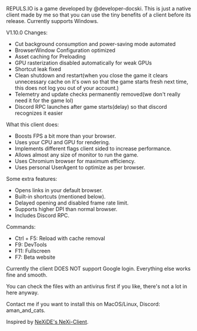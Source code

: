 REPULS.IO is a game developed by @developer-docski. This is just a native client made by me so that you can use the tiny benefits of a client before its release. Currently supports Windows. 

V1.10.0 Changes:
- Cut background consumption and power-saving mode automated
- BrowserWindow Configuration optimized
- Asset caching for Preloading
- GPU rasterization disabled automatically for weak GPUs
- Shortcut leak fixed
- Clean shutdown and restart(when you close the game it clears unnecessary cache on it's own so that the game starts fresh next time, this does not log you out of your account.)
- Telemetry and update checks permanently removed(we don't really need it for the game lol)
- Discord RPC launches after game starts(delay) so that discord recognizes it easier

What this client does:
- Boosts FPS a bit more than your browser.
- Uses your CPU and GPU for rendering.
- Implements different flags client sided to increase performance.
- Allows almost any size of monitor to run the game.
- Uses Chromium browser for maximum efficiency.
- Uses personal UserAgent to optimize as per browser.

Some extra features:
- Opens links in your default browser.
- Built-in shortcuts (mentioned below).
- Delayed opening and disabled frame rate limit.
- Supports higher DPI than normal browser.
- Includes Discord RPC.
  
Commands:
- Ctrl + F5: Reload with cache removal
- F9: DevTools
- F11: Fullscreen
- F7: Beta website

Currently the client DOES NOT support Google login. Everything else works fine and smooth.

You can check the files with an antivirus first if you like, there's not a lot in here anyway.

Contact me if you want to install this on MacOS/Linux, Discord: aman_and_cats.

Inspired by [NeXiDE's NeXi-Client](https://github.com/NeXi-Client/NeXi-Client).
